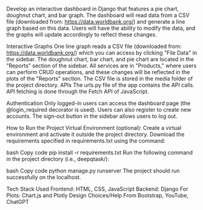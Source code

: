 Develop an interactive dashboard in Django that features a pie chart, doughnut chart, and bar graph. The dashboard will read data from a CSV file (downloaded from: https://data.worldbank.org/) and generate a line graph based on this data. Users will have the ability to modify the data, and the graphs will update accordingly to reflect these changes.

Interactive Graphs
One line graph reads a CSV file (downloaded from: https://data.worldbank.org/) which you can access by clicking "File Data" in the sidebar.
The doughnut chart, bar chart, and pie chart are located in the "Reports" section of the sidebar.
All services are in "Products," where users can perform CRUD operations, and these changes will be reflected in the plots of the "Reports" section.
The CSV file is stored in the media folder of the project directory.
APIs
The urls.py file of the app contains the API calls. API fetching is done through the Fetch API of JavaScript.

Authentication
Only logged-in users can access the dashboard page (the @login_required decorator is used). Users can also register to create new accounts. The sign-out button in the sidebar allows users to log out.

How to Run the Project
Virtual Environment (optional): Create a virtual environment and activate it outside the project directory. Download the requirements specified in requirements.txt using the command:

bash
Copy code
pip install -r requirements.txt
Run the following command in the project directory (i.e., deepqtask/):

bash
Copy code
python manage.py runserver
The project should run successfully on the localhost.

Tech Stack Used
Frontend: HTML, CSS, JavaScript
Backend: Django
For Plots: Chart.js and Plotly
Design Choices/Help From
Bootstrap, YouTube, ChatGPT

